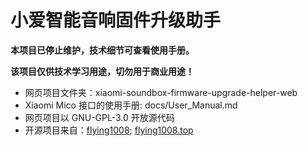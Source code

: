 # 小爱智能音响固件升级助手

**本项目已停止维护，技术细节可查看使用手册。**

**该项目仅供技术学习用途，切勿用于商业用途！**

- 网页项目文件夹：xiaomi-soundbox-firmware-upgrade-helper-web
- Xiaomi Mico 接口的使用手册: docs/User_Manual.md
- 网页项目以 GNU-GPL-3.0 开放源代码
- 开源项目来自：[flying1008](https://github.com/flying1008); [flying1008.top](http://flying1008.top)

